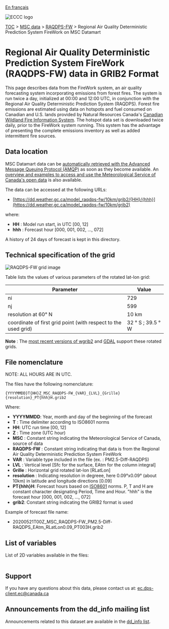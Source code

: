 [En français](readme_raqdps-fw-datamart_fr.md)

![ECCC logo](../../img_eccc-logo.png)

[TOC](../../readme_en.md) > [MSC data](../readme_en.md) > [RAQDPS-FW](readme_raqdps-fw_en.md) > Regional Air Quality Deterministic Prediction System FireWork on MSC Datamart

# Regional Air Quality Deterministic Prediction System FireWork (RAQDPS-FW) data in GRIB2 Format

This page describes data from the FireWork system, an air quality forecasting system incorporating emissions from forest fires. The system is run twice a day, initialized at 00:00 and 12:00 UTC, in conjunction with the Regional Air Quality Deterministic Prediction System (RAQDPS). Forest fire emissions are estimated using data on hotspots and fuel consumed on Canadian and U.S. lands provided by Natural Resources Canada's [Canadian Wildland Fire Information System](http://cwfis.cfs.nrcan.gc.ca/). The hotspot data set is downloaded twice daily, prior to the FireWork system running. This system has the advantage of presenting the complete emissions inventory as well as added intermittent fire sources.

## Data location

MSC Datamart data can be [automatically retrieved with the Advanced Message Queuing Protocol (AMQP)](../../msc-datamart/amqp_en.md) as soon as they become available. An [overview and examples to access and use the Meteorological Service of Canada's open data](../../usage/readme_en.md) is also available.

The data can be accessed at the following URLs:

* [https://dd.weather.gc.ca/model_raqdps-fw/10km/grib2/{HH}/{hhh}](https://dd.weather.gc.ca/model_raqdps-fw/10km/grib2) 

where:

* __HH__ : Model run start, in UTC [00, 12]
* __hhh__ : Forecast hour [000, 001, 002, ..., 072] 

A history of 24 days of forecast is kept in this directory.

## Technical specification of the grid

![RAQDPS-FW grid image](https://collaboration.cmc.ec.gc.ca/cmc/cmos/public_doc/msc-data/nwp_raqdps-fw/grille_raqdps-fw.png)

Table lists the values of various parameters of the rotated lat-lon grid:

| Parameter | Value |
| ------ | ------ |
| ni | 729 |
| nj | 599 | 
| resolution at 60° N | 10 km |
| coordinate of first grid point (with respect to the used grid) | 32 ° S ; 39.5 ° W |

__Note__ : The [most recent versions of wgrib2](https://www.cpc.ncep.noaa.gov/products/wesley/wgrib2/update_2.0.8.html) and [GDAL](https://gdal.org/) support these rotated grids.

## File nomenclature

NOTE: ALL HOURS ARE IN UTC.

The files have the following nomenclature:

`{YYYYMMDD}T{HH}Z_MSC_RAQDPS-FW_{VAR}_{LVL}_{Grille}{resolution}_PT{hhh}H.grib2`

Where:

* __YYYYMMDD__: Year, month and day of the beginning of the forecast
* __T__ : Time delimiter according to ISO8601 norms
* __HH__: UTC run time [00, 12]
* __Z__ : Time zone (UTC hour)
* __MSC__ : Constant string indicating the Meteorological Service of Canada, source of data
* __RAQDPS-FW__ : Constant string indicating that data is from the Regional Air Quality Deterministic Prediction System FireWork
* __VAR__ : Variable type included in the file (ex. : PM2.5-Diff-RAQDPS)
* __LVL__ : Vertical level [Sfc for the surface, EAtm for the column integral]
* __Grille__ : Horizontal grid rotated lat-lon [RLatLon]
* __resolution__ : Indicating resolution in degreee, here 0.09°x0.09° (about 10km) in latitude and longitude directions [0.09]
* __PT{hhh}H__: Forecast hours based on [ISO8601](https://en.wikipedia.org/wiki/ISO_8601) norms. P, T and H are constant character designating Period, Time and Hour. "hhh" is the forecast hour [000, 001, 002, ..., 072]
* __grib2__: Constant string indicating the GRIB2 format is used

Example of forecast file name:

* 20200521T00Z_MSC_RAQDPS-FW_PM2.5-Diff-RAQDPS_EAtm_RLatLon0.09_PT003H.grib2

## List of variables

List of 2D variables available in the files:

<table id="csv-table" class="display"></table>

<link href="https://cdn.jsdelivr.net/npm/simple-datatables@latest/dist/style.css" rel="stylesheet" type="text/css">
<script src="https://cdn.jsdelivr.net/npm/simple-datatables@latest"></script>
<script src="../../../js/variables_datatable.js" type="text/javascript"></script>
<script>
  loadTable("csv-table", "../../../assets/csv/RAQDPS-FW_en.csv", "EN");
</script>

## Support

If you have any questions about this data, please contact us at: [ec.dps-client.ec@canada.ca](mailto:ec.dps-client.ec@canada.ca)

## Announcements from the dd_info mailing list 

Announcements related to this dataset are available in the [dd_info list](https://lists.ec.gc.ca/cgi-bin/mailman/listinfo/dd_info).
